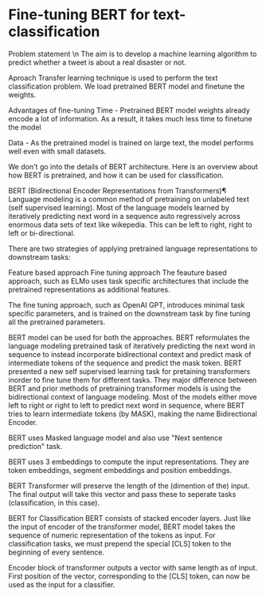 # Fine-tuning BERT for text-classification

Problem statement \n
The aim is to develop a machine learning algorithm to predict whether a tweet is about a real disaster or not.

Aproach
Transfer learning technique is used to perform the text classification problem. We load pretrained BERT model and finetune the weights.

Advantages of fine-tuning
Time - Pretrained BERT model weights already encode a lot of information. As a result, it takes much less time to finetune the model

Data - As the pretrained model is trained on large text, the model performs well even with small datasets.

We don't go into the details of BERT architecture. Here is an overview about how BERT is pretrained, and how it can be used for classification.

BERT (Bidirectional Encoder Representations from Transformers)¶
Language modeling is a common method of pretraining on unlabeled text (self supervised learning). Most of the language models learned by iteratively predicting next word in a sequence auto regressively across enormous data sets of text like wikepedia. This can be left to right, right to left or bi-directional.

There are two strategies of applying pretrained language representations to downstream tasks:

Feature based approach
Fine tuning approach
The feauture based approach, such as ELMo uses task specific architectures that include the pretrained representations as additional features.

The fine tuning approach, such as OpenAI GPT, introduces minimal task specific parameters, and is trained on the downstream task by fine tuning all the pretrained parameters.

BERT model can be used for both the approaches. BERT reformulates the language modeling pretrained task of iteratively predicting the next word in sequence to instead incorporate bidirectional context and predict mask of intermediate tokens of the sequence and predict the mask token. BERT presented a new self supervised learning task for pretaining transformers inorder to fine tune them for different tasks. They major difference between BERT and prior methods of pretraining transformer models is using the bidirectional context of language modeling. Most of the models either move left to right or right to left to predict next word in sequence, where BERT tries to learn intermediate tokens (by MASK), making the name Bidirectional Encoder.

BERT uses Masked language model and also use "Next sentence prediction" task.

BERT uses 3 embeddings to compute the input representations. They are token embeddings, segment embeddings and position embeddings.

BERT Transformer will preserve the length of the (dimention of the) input. The final output will take this vector and pass these to seperate tasks (classification, in this case).

BERT for Classification
BERT consists of stacked encoder layers. Just like the input of encoder of the transformer model, BERT model takes the sequence of numeric representation of the tokens as input. For classification tasks, we must prepend the special [CLS] token to the beginning of every sentence.

Encoder block of transformer outputs a vector with same length as of input. First position of the vector, corresponding to the [CLS] token, can now be used as the input for a classifier.

